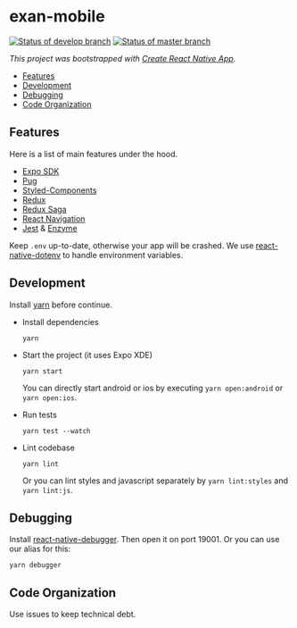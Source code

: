 # exan-mobile

[![Status of develop branch][develop badge]][develop CI] [![Status of master branch][master badge]][master CI]

*This project was bootstrapped with [Create React Native App](https://github.com/react-community/create-react-native-app).*

* [Features](#features)
* [Development](#development)
* [Debugging](#debugging)
* [Code Organization](#code-organization)

## Features

Here is a list of main features under the hood.

* [Expo SDK](https://docs.expo.io)
* [Pug](https://pugjs.org)
* [Styled-Components](https://www.styled-components.com/)
* [Redux](https://redux.js.org/)
* [Redux Saga](https://redux-saga.js.org/)
* [React Navigation](https://reactnavigation.org/)
* [Jest](https://facebook.github.io/jest/) & [Enzyme](http://airbnb.io/enzyme/)

Keep `.env` up-to-date, otherwise your app will be crashed. We use [react-native-dotenv](https://github.com/zetachang/react-native-dotenv) to handle environment variables.

## Development

Install [yarn](https://yarnpkg.com/en/) before continue.

* Install dependencies
  ```
  yarn
  ```

* Start the project (it uses Expo XDE)
  ```
  yarn start
  ```

  You can directly start android or ios by executing `yarn open:android` or `yarn open:ios`.

* Run tests
  ```
  yarn test --watch
  ```

* Lint codebase
  ```
  yarn lint
  ```

  Or you can lint styles and javascript separately by `yarn lint:styles` and `yarn lint:js`.

## Debugging

Install [react-native-debugger](https://github.com/jhen0409/react-native-debugger). Then open it on port 19001. Or you can use our alias for this:

```
yarn debugger
```

## Code Organization

Use issues to keep technical debt.

[develop badge]: https://img.shields.io/circleci/token/:token/project/github/:owner/:repo/develop.svg?style=flat-square&label=develop%20build
[develop CI]: https://circleci.com/gh/:owner/:repo/tree/develop
[master badge]: https://img.shields.io/circleci/token/:token/project/github/:owner/:repo/master.svg?style=flat-square&label=master%20build
[master CI]: https://circleci.com/gh/:owner/:repo/tree/master
